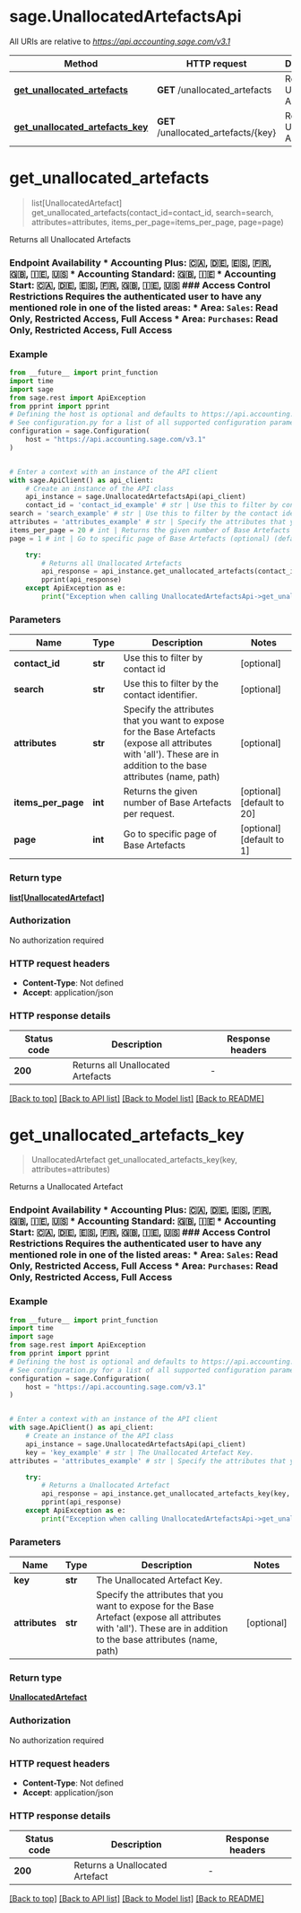 # sage.UnallocatedArtefactsApi

All URIs are relative to *https://api.accounting.sage.com/v3.1*

Method | HTTP request | Description
------------- | ------------- | -------------
[**get_unallocated_artefacts**](UnallocatedArtefactsApi.md#get_unallocated_artefacts) | **GET** /unallocated_artefacts | Returns all Unallocated Artefacts
[**get_unallocated_artefacts_key**](UnallocatedArtefactsApi.md#get_unallocated_artefacts_key) | **GET** /unallocated_artefacts/{key} | Returns a Unallocated Artefact


# **get_unallocated_artefacts**
> list[UnallocatedArtefact] get_unallocated_artefacts(contact_id=contact_id, search=search, attributes=attributes, items_per_page=items_per_page, page=page)

Returns all Unallocated Artefacts

### Endpoint Availability  * Accounting Plus: 🇨🇦, 🇩🇪, 🇪🇸, 🇫🇷, 🇬🇧, 🇮🇪, 🇺🇸 * Accounting Standard: 🇬🇧, 🇮🇪 * Accounting Start: 🇨🇦, 🇩🇪, 🇪🇸, 🇫🇷, 🇬🇧, 🇮🇪, 🇺🇸  ### Access Control Restrictions  Requires the authenticated user to have any mentioned role in one of the listed areas: * Area: `Sales`: Read Only, Restricted Access, Full Access * Area: `Purchases`: Read Only, Restricted Access, Full Access

### Example

```python
from __future__ import print_function
import time
import sage
from sage.rest import ApiException
from pprint import pprint
# Defining the host is optional and defaults to https://api.accounting.sage.com/v3.1
# See configuration.py for a list of all supported configuration parameters.
configuration = sage.Configuration(
    host = "https://api.accounting.sage.com/v3.1"
)


# Enter a context with an instance of the API client
with sage.ApiClient() as api_client:
    # Create an instance of the API class
    api_instance = sage.UnallocatedArtefactsApi(api_client)
    contact_id = 'contact_id_example' # str | Use this to filter by contact id (optional)
search = 'search_example' # str | Use this to filter by the contact identifier. (optional)
attributes = 'attributes_example' # str | Specify the attributes that you want to expose for the Base Artefacts (expose all attributes with 'all'). These are in addition to the base attributes (name, path) (optional)
items_per_page = 20 # int | Returns the given number of Base Artefacts per request. (optional) (default to 20)
page = 1 # int | Go to specific page of Base Artefacts (optional) (default to 1)

    try:
        # Returns all Unallocated Artefacts
        api_response = api_instance.get_unallocated_artefacts(contact_id=contact_id, search=search, attributes=attributes, items_per_page=items_per_page, page=page)
        pprint(api_response)
    except ApiException as e:
        print("Exception when calling UnallocatedArtefactsApi->get_unallocated_artefacts: %s\n" % e)
```

### Parameters

Name | Type | Description  | Notes
------------- | ------------- | ------------- | -------------
 **contact_id** | **str**| Use this to filter by contact id | [optional] 
 **search** | **str**| Use this to filter by the contact identifier. | [optional] 
 **attributes** | **str**| Specify the attributes that you want to expose for the Base Artefacts (expose all attributes with &#39;all&#39;). These are in addition to the base attributes (name, path) | [optional] 
 **items_per_page** | **int**| Returns the given number of Base Artefacts per request. | [optional] [default to 20]
 **page** | **int**| Go to specific page of Base Artefacts | [optional] [default to 1]

### Return type

[**list[UnallocatedArtefact]**](UnallocatedArtefact.md)

### Authorization

No authorization required

### HTTP request headers

 - **Content-Type**: Not defined
 - **Accept**: application/json

### HTTP response details
| Status code | Description | Response headers |
|-------------|-------------|------------------|
**200** | Returns all Unallocated Artefacts |  -  |

[[Back to top]](#) [[Back to API list]](../README.md#documentation-for-api-endpoints) [[Back to Model list]](../README.md#documentation-for-models) [[Back to README]](../README.md)

# **get_unallocated_artefacts_key**
> UnallocatedArtefact get_unallocated_artefacts_key(key, attributes=attributes)

Returns a Unallocated Artefact

### Endpoint Availability  * Accounting Plus: 🇨🇦, 🇩🇪, 🇪🇸, 🇫🇷, 🇬🇧, 🇮🇪, 🇺🇸 * Accounting Standard: 🇬🇧, 🇮🇪 * Accounting Start: 🇨🇦, 🇩🇪, 🇪🇸, 🇫🇷, 🇬🇧, 🇮🇪, 🇺🇸  ### Access Control Restrictions  Requires the authenticated user to have any mentioned role in one of the listed areas: * Area: `Sales`: Read Only, Restricted Access, Full Access * Area: `Purchases`: Read Only, Restricted Access, Full Access

### Example

```python
from __future__ import print_function
import time
import sage
from sage.rest import ApiException
from pprint import pprint
# Defining the host is optional and defaults to https://api.accounting.sage.com/v3.1
# See configuration.py for a list of all supported configuration parameters.
configuration = sage.Configuration(
    host = "https://api.accounting.sage.com/v3.1"
)


# Enter a context with an instance of the API client
with sage.ApiClient() as api_client:
    # Create an instance of the API class
    api_instance = sage.UnallocatedArtefactsApi(api_client)
    key = 'key_example' # str | The Unallocated Artefact Key.
attributes = 'attributes_example' # str | Specify the attributes that you want to expose for the Base Artefact (expose all attributes with 'all'). These are in addition to the base attributes (name, path) (optional)

    try:
        # Returns a Unallocated Artefact
        api_response = api_instance.get_unallocated_artefacts_key(key, attributes=attributes)
        pprint(api_response)
    except ApiException as e:
        print("Exception when calling UnallocatedArtefactsApi->get_unallocated_artefacts_key: %s\n" % e)
```

### Parameters

Name | Type | Description  | Notes
------------- | ------------- | ------------- | -------------
 **key** | **str**| The Unallocated Artefact Key. | 
 **attributes** | **str**| Specify the attributes that you want to expose for the Base Artefact (expose all attributes with &#39;all&#39;). These are in addition to the base attributes (name, path) | [optional] 

### Return type

[**UnallocatedArtefact**](UnallocatedArtefact.md)

### Authorization

No authorization required

### HTTP request headers

 - **Content-Type**: Not defined
 - **Accept**: application/json

### HTTP response details
| Status code | Description | Response headers |
|-------------|-------------|------------------|
**200** | Returns a Unallocated Artefact |  -  |

[[Back to top]](#) [[Back to API list]](../README.md#documentation-for-api-endpoints) [[Back to Model list]](../README.md#documentation-for-models) [[Back to README]](../README.md)

